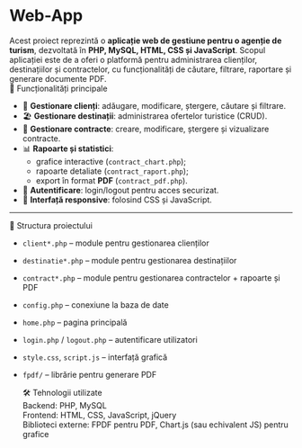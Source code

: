# Web-App
Acest proiect reprezintă o **aplicație web de gestiune pentru o agenție de turism**, dezvoltată în **PHP, MySQL, HTML, CSS și JavaScript**.   Scopul aplicației este de a oferi o platformă pentru administrarea clienților, destinațiilor și contractelor, cu funcționalități de căutare, filtrare, raportare și generare documente PDF.  
🔧 Funcționalități principale  
- 👥 **Gestionare clienți**: adăugare, modificare, ștergere, căutare și filtrare.  
- 🏖️ **Gestionare destinații**: administrarea ofertelor turistice (CRUD).  
- 📑 **Gestionare contracte**: creare, modificare, ștergere și vizualizare contracte.  
- 📊 **Rapoarte și statistici**:  
  - grafice interactive (`contract_chart.php`);  
  - rapoarte detaliate (`contract_raport.php`);  
  - export în format **PDF** (`contract_pdf.php`).  
- 🔐 **Autentificare**: login/logout pentru acces securizat.  
- 🎨 **Interfață responsive**: folosind CSS și JavaScript.  

---

📂 Structura proiectului  
- `client*.php` – module pentru gestionarea clienților  
- `destinatie*.php` – module pentru gestionarea destinațiilor  
- `contract*.php` – module pentru gestionarea contractelor + rapoarte și PDF  
- `config.php` – conexiune la baza de date  
- `home.php` – pagina principală  
- `login.php` / `logout.php` – autentificare utilizatori  
- `style.css`, `script.js` – interfață grafică  
- `fpdf/` – librărie pentru generare PDF

  🛠️ Tehnologii utilizate  
Backend: PHP, MySQL  
Frontend: HTML, CSS, JavaScript, jQuery  
Biblioteci externe: FPDF pentru PDF, Chart.js (sau echivalent JS) pentru grafice


